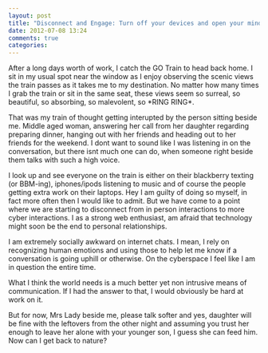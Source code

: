```yaml
---
layout: post
title: "Disconnect and Engage: Turn off your devices and open your mind"
date: 2012-07-08 13:24
comments: true
categories: 
---
```

<p>After a long days worth of work, I catch the GO Train to head back home. I sit in my usual spot near the window as I enjoy observing the scenic views the train passes as it takes me to my destination. No matter how many times I grab the train or sit in the same seat, these views seem so surreal, so beautiful, so absorbing, so malevolent, so *RING RING*.</p>
<p>That was my train of thought getting interupted by the person sitting beside me. Middle aged woman, answering her call from her daughter regarding preparing dinner, hanging out with her friends and heading out to her friends for the weekend. I dont want to sound like I was listening in on the conversation, but there isnt much one can do, when someone right beside them talks with such a high voice.&nbsp;</p>
<p>I look up and see everyone on the train is either on their blackberry texting (or BBM-ing), iphones/ipods listening to music and of course the people getting extra work on their laptops. Hey I am guilty of doing so myself, in fact more often then I would like to admit. But we have come to a point where we are starting to disconnect from in person interactions to more cyber interactions. I as a strong web enthusiast, am afraid that technology might soon be the end to personal relationships.</p>
<p>I am extremely socially awkward on internet chats. I mean, I rely on recognizing human emotions and using those to help let me know if a conversation is going uphill or otherwise. On the cyberspace I feel like I am in question the entire time.&nbsp;</p>
<p>What I think the world needs is a much better yet non intrusive means of communication. If I had the answer to that, I would obviously be hard at work on it.</p>
<p>But for now, Mrs Lady beside me, please talk softer and yes, daughter will be fine with the leftovers from the other night and assuming you trust her enough to leave her alone with your younger son, I guess she can feed him. Now can I get back to nature?</p>
<p>&nbsp;</p>
